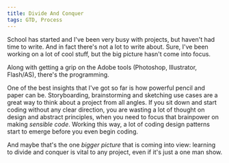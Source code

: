 ```yaml
---
title: Divide And Conquer
tags: GTD, Process
---
```


School has started and I've been very busy with projects, but haven't
had time to write. And in fact there's not a lot to write about. Sure,
I've been working on a lot of cool stuff, but the big picture hasn't
come into focus.

Along with getting a grip on the Adobe tools (Photoshop, Illustrator,
Flash/AS), there's the programming.

One of the best insights that I've got so far is how powerful pencil
and paper can be. Storyboarding, brainstorming and sketching use cases
are a great way to think about a project from all angles. If you sit
down and start coding without any clear direction, you are wasting a
lot of thought on design and abstract principles, when you need to
focus that brainpower on making _sensible code_. Working this way,
a lot of coding design patterns start to emerge before you even begin
coding.

And maybe that's the one *bigger picture* that is coming into view:
learning to divide and conquer is vital to any project, even if it's
just a one man show.
